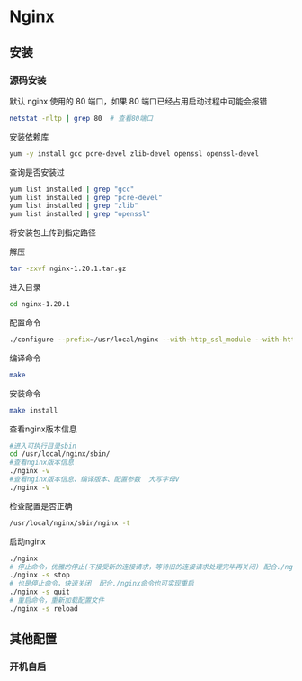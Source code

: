 # Nginx

## 安装

### 源码安装

默认 nginx 使用的 80 端口，如果 80 端口已经占用启动过程中可能会报错

```bash
netstat -nltp | grep 80  # 查看80端口
```

安装依赖库

```bash
yum -y install gcc pcre-devel zlib-devel openssl openssl-devel
```

查询是否安装过

```bash
yum list installed | grep "gcc"
yum list installed | grep "pcre-devel"
yum list installed | grep "zlib"
yum list installed | grep "openssl"
```

将安装包上传到指定路径

解压

```bash
tar -zxvf nginx-1.20.1.tar.gz
```

进入目录

```bash
cd nginx-1.20.1
```

配置命令

```bash
./configure --prefix=/usr/local/nginx --with-http_ssl_module --with-http_stub_status_module
```

编译命令

```bash
make
```

安装命令

```bash
make install
```

查看nginx版本信息

```bash
#进入可执行目录sbin
cd /usr/local/nginx/sbin/
#查看nginx版本信息
./nginx -v
#查看nginx版本信息、编译版本、配置参数  大写字母V
./nginx -V
```

检查配置是否正确

```bash
/usr/local/nginx/sbin/nginx -t
```

启动nginx

```bash
./nginx 
# 停止命令，优雅的停止(不接受新的连接请求，等待旧的连接请求处理完毕再关闭) 配合./nginx命令也可实现重启
./nginx -s stop
# 也是停止命令，快速关闭  配合./nginx命令也可实现重启
./nginx -s quit
# 重启命令，重新加载配置文件
./nginx -s reload
```





## 其他配置

### 开机自启















